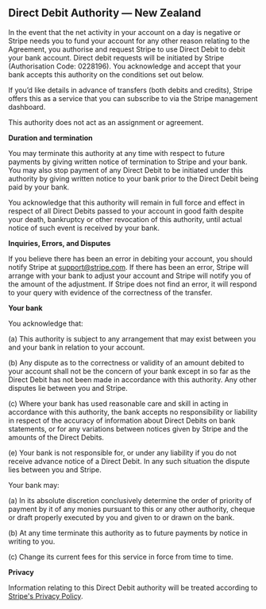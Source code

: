 <section>

# Direct Debit Authority &mdash; New Zealand

In the event that the net activity in your account on a day is negative or Stripe needs you to fund your account for any other reason relating to the Agreement, you authorise and request Stripe to use Direct Debit to debit your bank account. Direct debit requests will be initiated by Stripe (Authorisation Code: 0228196). You acknowledge and accept that your bank accepts this authority on the conditions set out below.

If you’d like details in advance of transfers (both debits and credits), Stripe offers this as a service that you can subscribe to via the Stripe management dashboard.

This authority does not act as an assignment or agreement.

**Duration and termination**

You may terminate this authority at any time with respect to future payments by giving written notice of termination to Stripe and your bank. You may also stop payment of any Direct Debit to be initiated under this authority by giving written notice to your bank prior to the Direct Debit being paid by your bank.

You acknowledge that this authority will remain in full force and effect in respect of all Direct Debits passed to your account in good faith despite your death, bankruptcy or other revocation of this authority, until actual notice of such event is received by your bank.

**Inquiries, Errors, and Disputes**

If you believe there has been an error in debiting your account, you should notify Stripe at support@stripe.com. If there has been an error, Stripe will arrange with your bank to adjust your account and Stripe will notify you of the amount of the adjustment. If Stripe does not find an error, it will respond to your query with evidence of the correctness of the transfer.

**Your bank**

You acknowledge that:

(a) This authority is subject to any arrangement that may exist between you and your bank in relation to your account.

(b) Any dispute as to the correctness or validity of an amount debited to your account shall not be the concern of your bank except in so far as the Direct Debit has not been made in accordance with this authority. Any other disputes lie between you and Stripe.

(c) Where your bank has used reasonable care and skill in acting in accordance with this authority, the bank accepts no responsibility or liability in respect of the accuracy of information about Direct Debits on bank statements, or for any variations between notices given by Stripe and the amounts of the Direct Debits.

(e) Your bank is not responsible for, or under any liability if you do not receive advance notice of a Direct Debit. In any such situation the dispute lies between you and Stripe.

Your bank may:

(a) In its absolute discretion conclusively determine the order of priority of payment by it of any monies pursuant to this or any other authority, cheque or draft properly executed by you and given to or drawn on the bank.

(b) At any time terminate this authority as to future payments by notice in writing to you.

(c) Change its current fees for this service in force from time to time.

**Privacy**

Information relating to this Direct Debit authority will be treated according to [Stripe's Privacy Policy](https://stripe.com/privacy).

</section>
